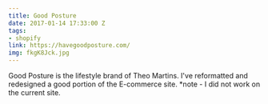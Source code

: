 ```yaml
---
title: Good Posture
date: 2017-01-14 17:33:00 Z
tags:
- shopify
link: https://havegoodposture.com/
img: fkgK8Jck.jpg
---
```


Good Posture is the lifestyle brand of Theo Martins. I've reformatted and redesigned a good portion of the E-commerce site. *note - I did not work on the current site.

